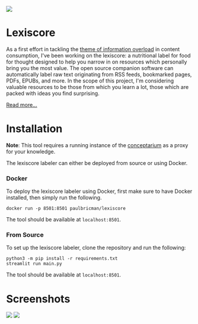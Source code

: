 ![](https://paulbricman.com/assets/img/lexiscore_cover.png)
# Lexiscore

As a first effort in tackling the [theme of information overload](https://paulbricman.com/reflections/twenty-one) in content consumption, I've been working on the lexiscore: a nutritional label for food for thought designed to help you narrow in on resources which personally bring you the most value. The open source companion software can automatically label raw text originating from RSS feeds, bookmarked pages, PDFs, EPUBs, and more. In the scope of this project, I'm considering valuable resources to be those from which you learn a lot, those which are packed with ideas you find surprising.

[Read more...](https://paulbricman.com/thoughtware/lexiscore)

# Installation

**Note**: This tool requires a running instance of the [conceptarium](https://paulbricman.com/thoughtware/conceptarium) as a proxy for your knowledge.

The lexiscore labeler can either be deployed from source or using Docker.

### Docker

To deploy the lexiscore labeler using Docker, first make sure to have Docker installed, then simply run the following.

```
docker run -p 8501:8501 paulbricman/lexiscore 
```

The tool should be available at `localhost:8501`.

### From Source

To set up the lexiscore labeler, clone the repository and run the following:

```
python3 -m pip install -r requirements.txt
streamlit run main.py
```

The tool should be available at `localhost:8501`.

# Screenshots

![](https://paulbricman.com/assets/img/lexiscore_mockup.png)
![](https://paulbricman.com/assets/img/lexiscore_mealprep.png)
